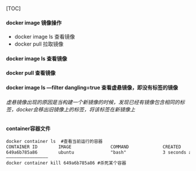 [TOC]



#### docker image 镜像操作

* docker image ls  查看镜像
* docker pull 拉取镜像



#### docker image ls 查看镜像

#### docker pull 查看镜像

#### docker image ls —filter dangling=true   查看虚悬镜像，即没有标签的镜像

###### 虚悬镜像出现的原因是当构建一个新镜像的时候，发现已经有镜像包含相同的标签，docker会移出旧镜像上的标签，将该标签在新镜像上



#### container容器文件

```markdown
docker container ls  #查看当前运行的容器
CONTAINER ID        IMAGE               COMMAND             CREATED             STATUS              PORTS               NAMES
649a6b785a86        ubuntu              "bash"              3 seconds ago       Up 4 seconds    
————————————————
docker container kill 649a6b785a86 #杀死某个容器
```







